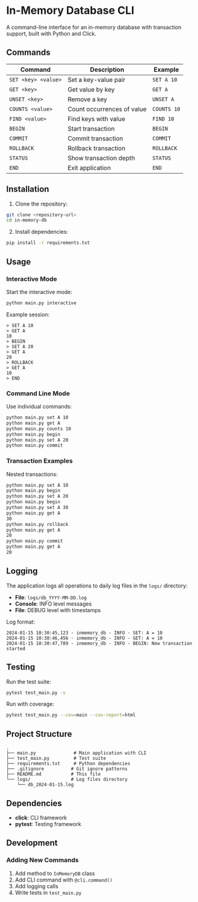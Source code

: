 # In-Memory Database CLI

A command-line interface for an in-memory database with transaction support, built with Python and Click.


## Commands

| Command | Description | Example |
|---------|-------------|---------|
| `SET <key> <value>` | Set a key-value pair | `SET A 10` |
| `GET <key>` | Get value by key | `GET A` |
| `UNSET <key>` | Remove a key | `UNSET A` |
| `COUNTS <value>` | Count occurrences of value | `COUNTS 10` |
| `FIND <value>` | Find keys with value | `FIND 10` |
| `BEGIN` | Start transaction | `BEGIN` |
| `COMMIT` | Commit transaction | `COMMIT` |
| `ROLLBACK` | Rollback transaction | `ROLLBACK` |
| `STATUS` | Show transaction depth | `STATUS` |
| `END` | Exit application | `END` |

## Installation

1. Clone the repository:
```bash
git clone <repository-url>
cd in-memory-db
```

2. Install dependencies:
```bash
pip install -r requirements.txt
```

## Usage

### Interactive Mode

Start the interactive mode:
```bash
python main.py interactive
```

Example session:
```
> SET A 10
> GET A
10
> BEGIN
> SET A 20
> GET A
20
> ROLLBACK
> GET A
10
> END
```

### Command Line Mode

Use individual commands:
```bash
python main.py set A 10
python main.py get A
python main.py counts 10
python main.py begin
python main.py set A 20
python main.py commit
```

### Transaction Examples

Nested transactions:
```bash
python main.py set A 10
python main.py begin
python main.py set A 20
python main.py begin
python main.py set A 30
python main.py get A
30
python main.py rollback
python main.py get A
20
python main.py commit
python main.py get A
20
```

## Logging

The application logs all operations to daily log files in the `logs/` directory:

- **File**: `logs/db_YYYY-MM-DD.log`
- **Console**: INFO level messages
- **File**: DEBUG level with timestamps

Log format:
```
2024-01-15 10:30:45,123 - inmemory_db - INFO - SET: A = 10
2024-01-15 10:30:46,456 - inmemory_db - INFO - GET: A = 10
2024-01-15 10:30:47,789 - inmemory_db - INFO - BEGIN: New transaction started
```

## Testing

Run the test suite:
```bash
pytest test_main.py -v
```

Run with coverage:
```bash
pytest test_main.py --cov=main --cov-report=html
```

## Project Structure

```
.
├── main.py              # Main application with CLI
├── test_main.py         # Test suite
├── requirements.txt     # Python dependencies
├── .gitignore          # Git ignore patterns
├── README.md           # This file
└── logs/               # Log files directory
    └── db_2024-01-15.log
```

## Dependencies

- **click**: CLI framework
- **pytest**: Testing framework

## Development

### Adding New Commands

1. Add method to `InMemoryDB` class
2. Add CLI command with `@cli.command()`
3. Add logging calls
4. Write tests in `test_main.py`
